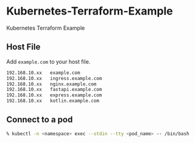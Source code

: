 # Kubernetes-Terraform-Example

Kubernetes Terraform Example

## Host File

Add `example.com` to your host file.

```bash
192.168.10.xx   example.com
192.168.10.xx   ingress.example.com
192.168.10.xx   nginx.example.com
192.168.10.xx   fastapi.example.com
192.168.10.xx   express.example.com
192.168.10.xx   kotlin.example.com
```

## Connect to a pod

```bash
% kubectl -n <namespace> exec --stdin --tty <pod_name> -- /bin/bash
```
